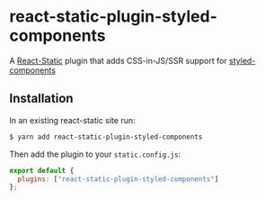 # react-static-plugin-styled-components

A [React-Static](https://react-static.js.org) plugin that adds CSS-in-JS/SSR support for [styled-components](https://github.com/styled-components/styled-components)

## Installation

In an existing react-static site run:

```bash
$ yarn add react-static-plugin-styled-components
```

Then add the plugin to your `static.config.js`:

```javascript
export default {
  plugins: ["react-static-plugin-styled-components"]
};
```
